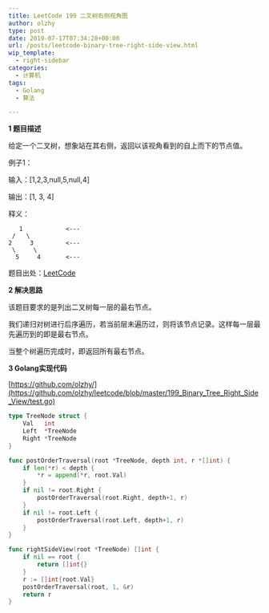 ```yaml
---
title: LeetCode 199 二叉树右侧视角图
author: olzhy
type: post
date: 2019-07-17T07:34:28+00:00
url: /posts/leetcode-binary-tree-right-side-view.html
wip_template:
  - right-sidebar
categories:
  - 计算机
tags:
  - Golang
  - 算法

---
```

**1 题目描述**
  
给定一个二叉树，想象站在其右侧，返回以该视角看到的自上而下的节点值。

例子1：
  
输入：[1,2,3,null,5,null,4]
  
输出：[1, 3, 4]
  
释义：

```
   1            <---
 /   \
2     3         <---
 \     \
  5     4       <---
```

题目出处：[LeetCode](https://leetcode.com/problems/binary-tree-right-side-view/)

**2 解决思路**
  
该题目要求的是列出二叉树每一层的最右节点。
  
我们递归对树进行后序遍历，若当前层未遍历过，则将该节点记录。这样每一层最先遍历到的即是最右节点。
  
当整个树遍历完成时，即返回所有最右节点。

**3 Golang实现代码**
  
[https://github.com/olzhy/](https://github.com/olzhy/leetcode/blob/master/199_Binary_Tree_Right_Side_View/test.go)

```go
type TreeNode struct {
    Val   int
    Left  *TreeNode
    Right *TreeNode
}

func postOrderTraversal(root *TreeNode, depth int, r *[]int) {
    if len(*r) < depth {
        *r = append(*r, root.Val)
    }
    if nil != root.Right {
        postOrderTraversal(root.Right, depth+1, r)
    }
    if nil != root.Left {
        postOrderTraversal(root.Left, depth+1, r)
    }
}

func rightSideView(root *TreeNode) []int {
    if nil == root {
        return []int{}
    }
    r := []int{root.Val}
    postOrderTraversal(root, 1, &r)
    return r
}
```